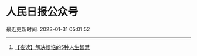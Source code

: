 # 人民日报公众号

最近更新时间: 2023-01-31 05:01:52

--- 
1. [【夜读】解决烦恼的5种人生智慧](https://mp.weixin.qq.com/s/dt26E11ajGgjxhntnwqiHQ) 
